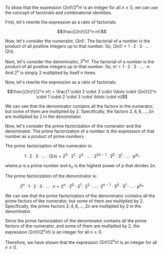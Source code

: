  To show that the expression $(2n)!/2^nn!$ is an integer for all $n \geq 0$, we can use the concept of factorials and combinatorial identities.

First, let's rewrite the expression as a ratio of factorials:

$$\frac{(2n)!}{2^n n!}$$

Now, let's consider the numerator, $(2n)!$. The factorial of a number is the product of all positive integers up to that number. So, $(2n)! = 1 \cdot 2 \cdot 3 \cdot \ldots \cdot (2n)$.

Next, let's consider the denominator, $2^n n!$. The factorial of a number is the product of all positive integers up to that number. So, $n! = 1 \cdot 2 \cdot 3 \cdot \ldots \cdot n$. And $2^n$ is simply $2$ multiplied by itself $n$ times.

Now, let's rewrite the expression as a ratio of factorials:

$$\frac{(2n)!}{2^n n!} = \frac{1 \cdot 2 \cdot 3 \cdot \ldots \cdot (2n)}{2^n \cdot 1 \cdot 2 \cdot 3 \cdot \ldots \cdot n}$$

We can see that the denominator contains all the factors in the numerator, but some of them are multiplied by $2$. Specifically, the factors $2, 4, 6, \ldots, 2n$ are multiplied by $2$ in the denominator.

Now, let's consider the prime factorization of the numerator and the denominator. The prime factorization of a number is the expression of that number as a product of prime numbers.

The prime factorization of the numerator is:

$$1 \cdot 2 \cdot 3 \cdot \ldots \cdot (2n) = 2^0 \cdot 2^1 \cdot 2^2 \cdot \ldots \cdot 2^{2n-1} \cdot 3^0 \cdot 3^1 \cdot \ldots \cdot p^{k_n}$$

where $p$ is a prime number and $k_n$ is the highest power of $p$ that divides $2n$.

The prime factorization of the denominator is:

$$2^n \cdot 1 \cdot 2 \cdot 3 \cdot \ldots \cdot n = 2^n \cdot 2^0 \cdot 2^1 \cdot 2^2 \cdot \ldots \cdot 2^{n-1} \cdot 3^0 \cdot 3^1 \cdot \ldots \cdot p^{k_n}$$

We can see that the prime factorization of the denominator contains all the prime factors of the numerator, but some of them are multiplied by $2$. Specifically, the prime factors $2, 4, 6, \ldots, 2n$ are multiplied by $2$ in the denominator.

Since the prime factorization of the denominator contains all the prime factors of the numerator, and some of them are multiplied by $2$, the expression $(2n)!/(2^n n!)$ is an integer for all $n \geq 0$.

Therefore, we have shown that the expression $(2n)!/2^nn!$ is an integer for all $n \geq 0$.